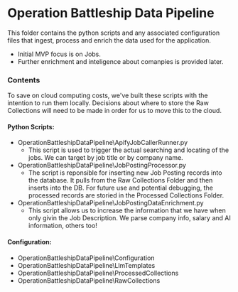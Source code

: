 # Operation Battleship Data Pipeline
This folder contains the python scripts and any associated configuration files that ingest, process and enrich the data used for the application. 
- Initial MVP focus is on Jobs. 
- Further enrichment and inteligence about comanpies is provided later. 


### Contents
To save on cloud computing costs, we've built these scripts with the intention to run them locally. Decisions about where to store the Raw Collections will need to be made in order for us to move this to the cloud. 

#### Python Scripts:
- OperationBattleshipDataPipeline\ApifyJobCallerRunner.py
    - This script is used to trigger the actual searching and locating of the jobs. We can target by job title or by company name. 
- OperationBattleshipDataPipeline\JobPostingProcessor.py
    - The script is reponsible for inserting new Job Posting records into the database. It pulls from the Raw Collections Folder and then inserts into the DB. For future use and potential debugging, the processed records are storied in the Processed Collections Folder.  
- OperationBattleshipDataPipeline\JobPostingDataEnrichment.py
    - This script allows us to increase the information that we have when only givin the Job Description. We parse company info, salary and AI information, others too!

#### Configuration:
- OperationBattleshipDataPipeline\Configuration
- OperationBattleshipDataPipeline\LlmTemplates
- OperationBattleshipDataPipeline\ProcessedCollections
- OperationBattleshipDataPipeline\RawCollections

